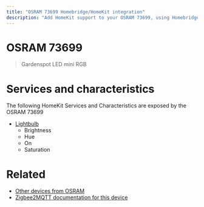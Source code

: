 ```yaml
---
title: "OSRAM 73699 Homebridge/HomeKit integration"
description: "Add HomeKit support to your OSRAM 73699, using Homebridge, Zigbee2MQTT and homebridge-z2m."
---
```

<!---
This file has been GENERATED using src/docgen/docgen.ts
DO NOT EDIT THIS FILE MANUALLY!
-->
# OSRAM 73699
>  Gardenspot LED mini RGB


# Services and characteristics
The following HomeKit Services and Characteristics are exposed by
the OSRAM 73699

* [Lightbulb](../../light.md)
  * Brightness
  * Hue
  * On
  * Saturation


# Related
* [Other devices from OSRAM](../index.md#osram)
* [Zigbee2MQTT documentation for this device](https://www.zigbee2mqtt.io/devices/73699.html)